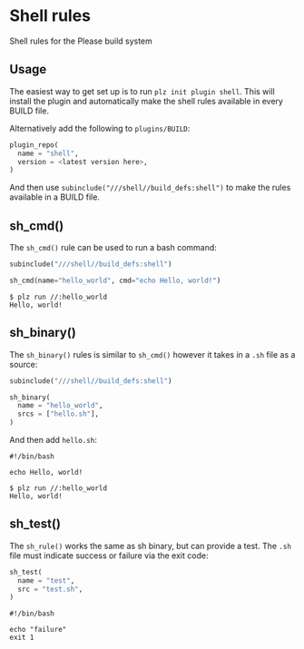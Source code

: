# Shell rules
Shell rules for the Please build system

## Usage

The easiest way to get set up is to run `plz init plugin shell`. This will install
the plugin and automatically make the shell rules available in every BUILD file. 

Alternatively add the following to `plugins/BUILD`:
```python
plugin_repo(
  name = "shell",
  version = <latest version here>,
)
```

And then use `subinclude("///shell//build_defs:shell")` to make the rules available in 
a BUILD file. 

## sh_cmd()

The `sh_cmd()` rule can be used to run a bash command:
```python
subinclude("///shell//build_defs:shell")

sh_cmd(name="hello_world", cmd="echo Hello, world!")
```

```
$ plz run //:hello_world
Hello, world!
```

## sh_binary()

The `sh_binary()` rules is similar to `sh_cmd()` however it takes in a `.sh` file as a source:
```python
subinclude("///shell//build_defs:shell")

sh_binary(
  name = "hello_world",
  srcs = ["hello.sh"],
)
```

And then add `hello.sh`:
```
#!/bin/bash

echo Hello, world!
```

```
$ plz run //:hello_world
Hello, world!
```

## sh_test()

The `sh_rule()` works the same as sh binary, but can provide a test. The `.sh` file must indicate success or failure
via the exit code:

```python
sh_test(
  name = "test",
  src = "test.sh",
)
```

```
#!/bin/bash

echo "failure"
exit 1
```
